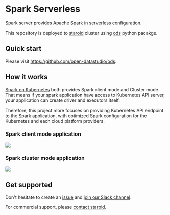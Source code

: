 # Spark Serverless

Spark server provides Apache Spark in serverless configuration.

This repository is deployed to [staroid](https://staroid.com) cluster using [ods](https://github.com/open-datastudio/ods) python pacakge.

## Quick start

Please visit https://github.com/open-datastudio/ods.

## How it works

[Spark on Kubernetes](http://spark.apache.org/docs/latest/running-on-kubernetes.html) both provides Spark client mode and Cluster mode. That means if your spark application have access to Kubernetes API server, your application can create driver and executors itself.

Therefore, this project more focuses on providing Kubernetes API endpoint to the Spark application, 
with optimized Spark configuration for the Kubernetes and each cloud platform providers.

### Spark client mode application

![](http://open-datastudio.io/_images/spark-serverless-client-mode.png)

### Spark cluster mode application

![](http://open-datastudio.io/_images/spark-serverless-cluster-mode.png)


## Get supported

Don't hesitate to create an [issue](https://github.com/open-datastudio/spark-serverless/issues) and [join our Slack channel](https://join.slack.com/t/opendatastudio/shared_invite/zt-fy2dsmb7-E9_UrBAh4UA47lzN5sUHUA).

For commercial support, please [contact staroid](https://staroid.com/site/contact).